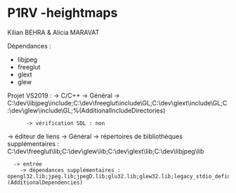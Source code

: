 # P1RV -heightmaps
Kilian BEHRA & Alicia MARAVAT 

Dépendances : 
  - libjpeg 
  - freeglut 
  - glext
  - glew 
  
 Projet VS2019 : 
  -> C/C++
      -> Général 
          -> C:\dev\libjpeg\include;C:\dev\freeglut\include\GL;C:\dev\glext\include\GL;C:\dev\glew\include\GL;%(AdditionalIncludeDirectories)
          
          -> vérification SDL : non 
   -> éditeur de liens 
      -> Général 
        -> répertoires de bibliothèques supplémentaires : C:\dev\freeglut\lib;C:\dev\glew\lib;C:\dev\glext\lib;C:\dev\libjpeg\lib
        
      -> entrée 
        -> dépendances supplémentaires : opengl32.lib;jpeg.lib;jpegD.lib;glu32.lib;glew32.lib;legacy_stdio_definitions.lib;%(AdditionalDependencies)
    
